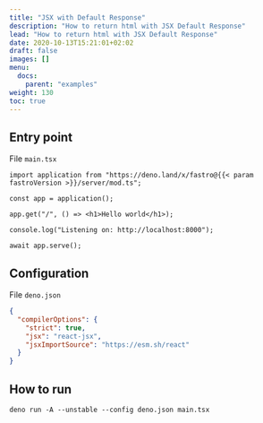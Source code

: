 ```yaml
---
title: "JSX with Default Response"
description: "How to return html with JSX Default Response"
lead: "How to return html with JSX Default Response"
date: 2020-10-13T15:21:01+02:02
draft: false
images: []
menu:
  docs:
    parent: "examples"
weight: 130
toc: true
---
```


## Entry point

File `main.tsx`

```tsx
import application from "https://deno.land/x/fastro@{{< param fastroVersion >}}/server/mod.ts";

const app = application();

app.get("/", () => <h1>Hello world</h1>);

console.log("Listening on: http://localhost:8000");

await app.serve();
```

## Configuration

File `deno.json`

```json
{
  "compilerOptions": {
    "strict": true,
    "jsx": "react-jsx",
    "jsxImportSource": "https://esm.sh/react"
  }
}
```

## How to run

```shell
deno run -A --unstable --config deno.json main.tsx
```

